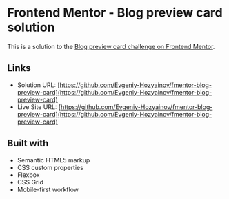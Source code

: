 # Frontend Mentor - Blog preview card solution

This is a solution to the [Blog preview card challenge on Frontend Mentor](https://www.frontendmentor.io/challenges/blog-preview-card-ckPaj01IcS).

## Links

- Solution URL: [https://github.com/Evgeniy-Hozyainov/fmentor-blog-preview-card](https://github.com/Evgeniy-Hozyainov/fmentor-blog-preview-card)
- Live Site URL: [https://github.com/Evgeniy-Hozyainov/fmentor-blog-preview-card](https://github.com/Evgeniy-Hozyainov/fmentor-blog-preview-card)

## Built with

- Semantic HTML5 markup
- CSS custom properties
- Flexbox
- CSS Grid
- Mobile-first workflow
